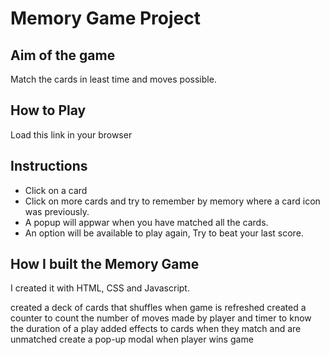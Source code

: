 # Memory Game Project

## Aim of the game
Match the cards in least time and moves possible.

## How to Play
Load this link in your browser 

## Instructions
- Click on a card
- Click on more cards and try to remember by memory where a card icon was previously.
- A popup will appwar when you have matched all the cards.
- An option will be available to play again, Try to beat your last score.

## How I built the Memory Game
I created it with HTML, CSS and Javascript.

created a deck of cards that shuffles when game is refreshed
created a counter to count the number of moves made by player and timer to know the duration of a play
added effects to cards when they match and are unmatched
create a pop-up modal when player wins game
